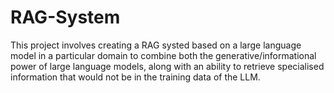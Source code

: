 # RAG-System

This project involves creating a RAG systed based on a large language model in a particular domain to combine both the generative/informational power of large language models, along with an ability to retrieve specialised information that would not be in the training data of the LLM.
